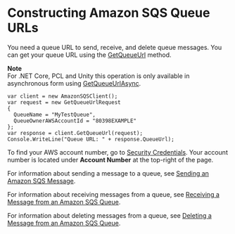 # Constructing Amazon SQS Queue URLs<a name="QueueURL"></a>

You need a queue URL to send, receive, and delete queue messages\. You can get your queue URL using the [GetQueueUrl](https://docs.aws.amazon.com/sdkfornet/v3/apidocs/items/SQS/MSQSGetQueueUrlGetQueueUrlRequest.html) method\.

**Note**  
For \.NET Core, PCL and Unity this operation is only available in asynchronous form using [GetQueueUrlAsync](https://docs.aws.amazon.com/sdkfornet/v3/apidocs/items/SQS/MSQSGetQueueUrlAsyncGetQueueUrlRequestCancellationToken.html)\.

```
var client = new AmazonSQSClient();
var request = new GetQueueUrlRequest
{
  QueueName = "MyTestQueue",
  QueueOwnerAWSAccountId = "80398EXAMPLE"
};
var response = client.GetQueueUrl(request);
Console.WriteLine("Queue URL: " + response.QueueUrl);
```

To find your AWS account number, go to [Security Credentials](https://console.aws.amazon.com/iam/home)\. Your account number is located under **Account Number** at the top\-right of the page\.

For information about sending a message to a queue, see [Sending an Amazon SQS Message](SendMessage.md#send-sqs-message)\.

For information about receiving messages from a queue, see [Receiving a Message from an Amazon SQS Queue](ReceiveMessage.md#receive-sqs-message)\.

For information about deleting messages from a queue, see [Deleting a Message from an Amazon SQS Queue](DeleteMessage.md#delete-sqs-message)\.